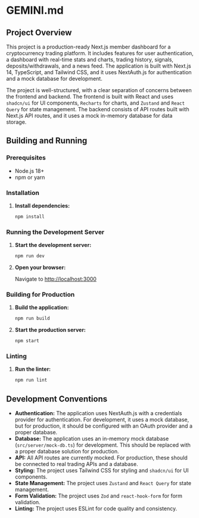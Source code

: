 # GEMINI.md

## Project Overview

This project is a production-ready Next.js member dashboard for a cryptocurrency trading platform. It includes features for user authentication, a dashboard with real-time stats and charts, trading history, signals, deposits/withdrawals, and a news feed. The application is built with Next.js 14, TypeScript, and Tailwind CSS, and it uses NextAuth.js for authentication and a mock database for development.

The project is well-structured, with a clear separation of concerns between the frontend and backend. The frontend is built with React and uses `shadcn/ui` for UI components, `Recharts` for charts, and `Zustand` and `React Query` for state management. The backend consists of API routes built with Next.js API routes, and it uses a mock in-memory database for data storage.

## Building and Running

### Prerequisites

*   Node.js 18+
*   npm or yarn

### Installation

1.  **Install dependencies:**

    ```bash
    npm install
    ```

### Running the Development Server

1.  **Start the development server:**

    ```bash
    npm run dev
    ```

2.  **Open your browser:**

    Navigate to [http://localhost:3000](http://localhost:3000)

### Building for Production

1.  **Build the application:**

    ```bash
    npm run build
    ```

2.  **Start the production server:**

    ```bash
    npm start
    ```

### Linting

1.  **Run the linter:**

    ```bash
    npm run lint
    ```

## Development Conventions

*   **Authentication:** The application uses NextAuth.js with a credentials provider for authentication. For development, it uses a mock database, but for production, it should be configured with an OAuth provider and a proper database.
*   **Database:** The application uses an in-memory mock database (`src/server/mock-db.ts`) for development. This should be replaced with a proper database solution for production.
*   **API:** All API routes are currently mocked. For production, these should be connected to real trading APIs and a database.
*   **Styling:** The project uses Tailwind CSS for styling and `shadcn/ui` for UI components.
*   **State Management:** The project uses `Zustand` and `React Query` for state management.
*   **Form Validation:** The project uses `Zod` and `react-hook-form` for form validation.
*   **Linting:** The project uses ESLint for code quality and consistency.
